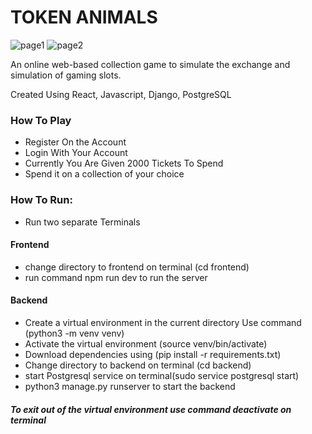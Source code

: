# TOKEN ANIMALS

![page1](https://github.com/user-attachments/assets/8be31254-0d7e-4b6d-8434-087bead4bb13)
![page2](https://github.com/user-attachments/assets/0cc3646c-ef84-428e-bd2d-a070bd442e7b)

An online web-based collection game to simulate the exchange and simulation of gaming slots.

Created Using React, Javascript, Django, PostgreSQL

### How To Play

- Register On the Account
- Login With Your Account
- Currently You Are Given 2000 Tickets To Spend
- Spend it on a collection of your choice


### How To Run:

- Run two separate Terminals

#### Frontend

- change directory to frontend on terminal (cd frontend)
- run command npm run dev to run the server

#### Backend

- Create a virtual environment in the current directory  Use command (python3 -m venv venv)
- Activate the virtual environment (source venv/bin/activate)
- Download dependencies using (pip install -r requirements.txt)
- Change directory to backend on terminal (cd backend)
- start Postgresql service on terminal(sudo service postgresql start)
- python3 manage.py runserver to start the backend

##### To exit out of the virtual environment use command deactivate on terminal




